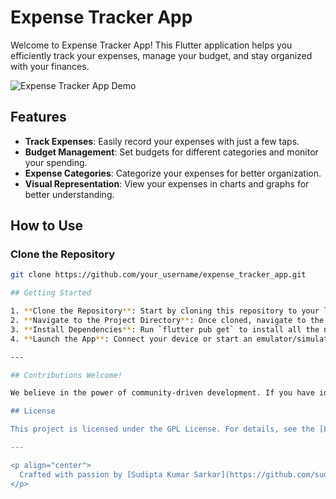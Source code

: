 # Expense Tracker App

Welcome to Expense Tracker App! This Flutter application helps you efficiently track your expenses, manage your budget, and stay organized with your finances.

![Expense Tracker App Demo](demo.gif)

## Features

- **Track Expenses**: Easily record your expenses with just a few taps.
- **Budget Management**: Set budgets for different categories and monitor your spending.
- **Expense Categories**: Categorize your expenses for better organization.
- **Visual Representation**: View your expenses in charts and graphs for better understanding.

## How to Use

### Clone the Repository

```bash
git clone https://github.com/your_username/expense_tracker_app.git

## Getting Started

1. **Clone the Repository**: Start by cloning this repository to your local machine using `git clone https://github.com/sudiptakrsarkarai/expense_tracker_app`.
2. **Navigate to the Project Directory**: Once cloned, navigate to the project directory using `cd expense_tracker_app`.
3. **Install Dependencies**: Run `flutter pub get` to install all the necessary dependencies.
4. **Launch the App**: Connect your device or start an emulator/simulator, then run `flutter run` to launch the application.

---

## Contributions Welcome!

We believe in the power of community-driven development. If you have ideas for new features, spot a bug, or simply want to lend a hand, don't hesitate to get involved!

## License

This project is licensed under the GPL License. For details, see the [LICENSE](LICENSE) file.

---

<p align="center">
  Crafted with passion by [Sudipta Kumar Sarkar](https://github.com/sudiptakrsarkarai)
</p>
